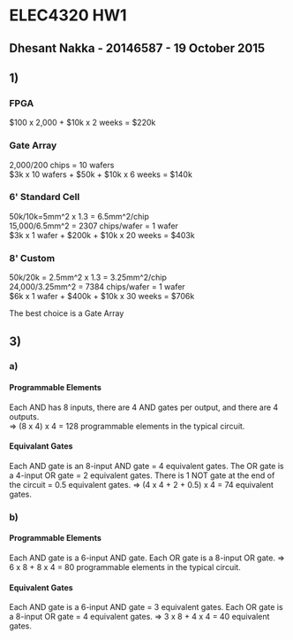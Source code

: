 # ELEC4320 HW1
## Dhesant Nakka - 20146587 - 19 October 2015

## 1)
### FPGA
$100 x 2,000 + $10k x 2 weeks = $220k
### Gate Array
2,000/200 chips = 10 wafers  
$3k x 10 wafers + $50k + $10k x 6 weeks = $140k
### 6' Standard Cell
50k/10k=5mm^2 x 1.3 = 6.5mm^2/chip  
15,000/6.5mm^2 = 2307 chips/wafer = 1 wafer  
$3k x 1 wafer + $200k + $10k x 20 weeks = $403k
### 8' Custom
50k/20k = 2.5mm^2 x 1.3 = 3.25mm^2/chip  
24,000/3.25mm^2 = 7384 chips/wafer = 1 wafer  
$6k x 1 wafer + $400k + $10k x 30 weeks = $706k

The best choice is a Gate Array

## 3)
### a)
#### Programmable Elements
Each AND has 8 inputs, there are 4 AND gates per output, and there are 4 outputs.  
=> (8 x 4) x 4  = 128 programmable elements in the typical circuit.

#### Equivalant Gates
Each AND gate is an 8-input AND gate  = 4 equivalent gates.
The OR gate is a 4-input OR gate = 2 equivalent gates.
There is 1 NOT gate at the end of the circuit = 0.5 equivalent gates.
=> (4 x 4 + 2 + 0.5) x 4 = 74 equivalent gates.

### b)
#### Programmable Elements
Each AND gate is a 6-input AND gate.
Each OR gate is a 8-input OR gate.
=> 6 x 8 + 8 x 4 = 80 programmable elements in the typical circuit.

#### Equivalent Gates
Each AND gate is a 6-input AND gate = 3 equivalent gates.
Each OR gate is a 8-input OR gate = 4 equivalent gates.
=> 3 x 8 + 4 x 4 = 40 equivalent gates.
